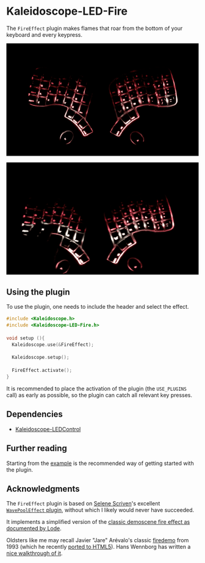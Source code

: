 # Kaleidoscope-LED-Fire

The `FireEffect` plugin makes flames that roar from the bottom of your keyboard
and every keypress.

![Keyboardio Model 01 running the FireEffect plugin][video]

![Keyboardio Model 01 running the FireEffect plugin with a key depressed][video-keypress]

[video]: examples/fire-effect.gif
[video-keypress]: examples/fire-effect-keypress.gif

## Using the plugin

To use the plugin, one needs to include the header and select the effect.

```c++
#include <Kaleidoscope.h>
#include <Kaleidoscope-LED-Fire.h>

void setup (){
  Kaleidoscope.use(&FireEffect);

  Kaleidoscope.setup();

  FireEffect.activate();
}
```

It is recommended to place the activation of the plugin (the `USE_PLUGINS` call)
as early as possible, so the plugin can catch all relevant key presses.

## Dependencies

* [Kaleidoscope-LEDControl](https://github.com/keyboardio/Kaleidoscope-LEDControl)

## Further reading

Starting from the [example][plugin:example] is the recommended way of getting
started with the plugin.

 [plugin:example]: examples/LED-Fire/LED-Fire.ino

## Acknowledgments

The `FireEffect` plugin is based on [Selene Scriven](https://github.com/ToyKeeper/)'s 
excellent [`WavePoolEffect` plugin](https://github.com/ToyKeeper/Kaleidoscope-LED-Wavepool/),
without which I likely would never have succeeded.

It implements a simplified version of the [classic demoscene fire effect as documented by Lode][fire].

[fire]: https://lodev.org/cgtutor/fire.html

Oldsters like me may recall Javier "Jare" Arévalo's classic [firedemo][firedemo] from 1993 (which he recently [ported to HTML5][firedemo-html5]).  Hans Wennborg has written a [nice walkthrough of it][firedemo-walkthrough].

[firedemo]: http://www.iguanademos.com/Jare/wp/?p=2756
[firedemo-html5]: http://www.iguanademos.com/Jare/files/Fire/
[firedemo-walkthrough]: https://www.hanshq.net/fire.html

